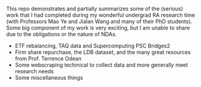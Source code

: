 This repo demonstrates and partially summarizes some of the (serious) work that I had completed during my wonderful undergrad RA research time (with Professors Mao Ye and Jialan Wang and many of their PhD students). Some big component of my work is very exciting, but I am unable to share due to the obligations or the nature of NDAs. 
- ETF rebalancing, TAQ data and Supercomputing PSC Bridges2
- Firm share repurchase, the LDB dataset, and the many great resources from Prof. Terrence Odean
- Some webscraping techinical to collect data and more generally meet research needs
- Some miscellaneous things

